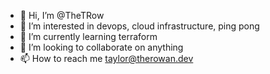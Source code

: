 - 👋 Hi, I’m @TheTRow
- 👀 I’m interested in devops, cloud infrastructure, ping pong
- 🌱 I’m currently learning terraform
- 💞️ I’m looking to collaborate on anything
- 📫 How to reach me taylor@therowan.dev

<!---
TheTRow/TheTRow is a ✨ special ✨ repository because its `README.md` (this file) appears on your GitHub profile.
You can click the Preview link to take a look at your changes.
--->
